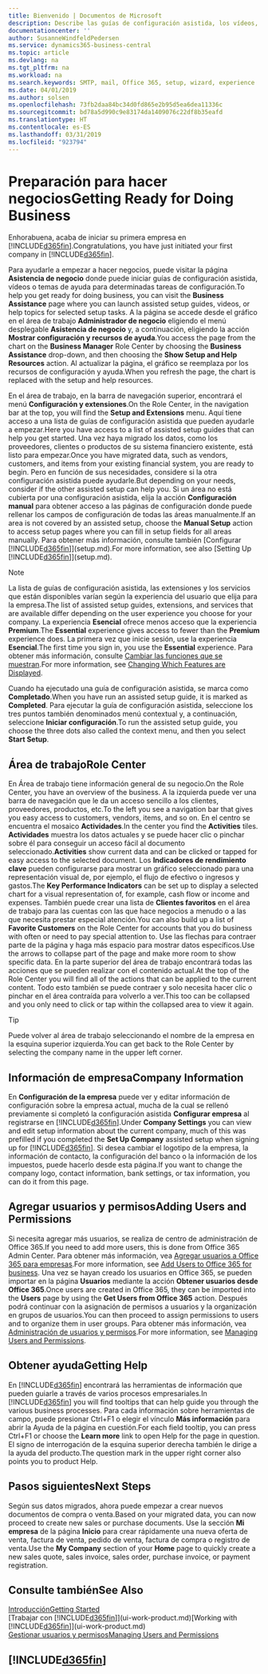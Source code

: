 ```yaml
---
title: Bienvenido | Documentos de Microsoft
description: Describe las guías de configuración asistida, los vídeos, los temas de ayuda y las páginas que se usan para empezar a realizar operaciones empresariales en Business Central.
documentationcenter: ''
author: SusanneWindfeldPedersen
ms.service: dynamics365-business-central
ms.topic: article
ms.devlang: na
ms.tgt_pltfrm: na
ms.workload: na
ms.search.keywords: SMTP, mail, Office 365, setup, wizard, experience
ms.date: 04/01/2019
ms.author: solsen
ms.openlocfilehash: 73fb2daa84bc34d0fd865e2b95d5ea6dea11336c
ms.sourcegitcommit: bd78a5d990c9e83174da1409076c22df8b35eafd
ms.translationtype: HT
ms.contentlocale: es-ES
ms.lasthandoff: 03/31/2019
ms.locfileid: "923794"
---
```

# <a name="getting-ready-for-doing-business"></a><span data-ttu-id="55b08-103">Preparación para hacer negocios</span><span class="sxs-lookup"><span data-stu-id="55b08-103">Getting Ready for Doing Business</span></span>
<span data-ttu-id="55b08-104">Enhorabuena, acaba de iniciar su primera empresa en [!INCLUDE[d365fin](includes/d365fin_md.md)].</span><span class="sxs-lookup"><span data-stu-id="55b08-104">Congratulations, you have just initiated your first company in [!INCLUDE[d365fin](includes/d365fin_md.md)].</span></span>

<span data-ttu-id="55b08-105">Para ayudarle a empezar a hacer negocios, puede visitar la página **Asistencia de negocio** donde puede iniciar guías de configuración asistida, vídeos o temas de ayuda para determinadas tareas de configuración.</span><span class="sxs-lookup"><span data-stu-id="55b08-105">To help you get ready for doing business, you can visit the **Business Assistance** page where you can launch assisted setup guides, videos, or help topics for selected setup tasks.</span></span> <span data-ttu-id="55b08-106">A la página se accede desde el gráfico en el área de trabajo **Administrador de negocio** eligiendo el menú desplegable **Asistencia de negocio** y, a continuación, eligiendo la acción **Mostrar configuración y recursos de ayuda**.</span><span class="sxs-lookup"><span data-stu-id="55b08-106">You access the page from the chart on the **Business Manager** Role Center by choosing the **Business Assistance** drop-down, and then choosing the **Show Setup and Help Resources** action.</span></span> <span data-ttu-id="55b08-107">Al actualizar la página, el gráfico se reemplaza por los recursos de configuración y ayuda.</span><span class="sxs-lookup"><span data-stu-id="55b08-107">When you refresh the page, the chart is replaced with the setup and help resources.</span></span>

<span data-ttu-id="55b08-108">En el área de trabajo, en la barra de navegación superior, encontrará el menú **Configuración y extensiones**.</span><span class="sxs-lookup"><span data-stu-id="55b08-108">On the Role Center, in the navigation bar at the top, you will find the **Setup and Extensions** menu.</span></span> <span data-ttu-id="55b08-109">Aquí tiene acceso a una lista de guías de configuración asistida que pueden ayudarle a empezar.</span><span class="sxs-lookup"><span data-stu-id="55b08-109">Here you have access to a list of assisted setup guides that can help you get started.</span></span> <span data-ttu-id="55b08-110">Una vez haya migrado los datos, como los proveedores, clientes o productos de su sistema financiero existente, está listo para empezar.</span><span class="sxs-lookup"><span data-stu-id="55b08-110">Once you have migrated data, such as vendors, customers, and items from your existing financial system, you are ready to begin.</span></span> <span data-ttu-id="55b08-111">Pero en función de sus necesidades, considere si la otra configuración asistida puede ayudarle.</span><span class="sxs-lookup"><span data-stu-id="55b08-111">But depending on your needs, consider if the other assisted setup can help you.</span></span> <span data-ttu-id="55b08-112">Si un área no está cubierta por una configuración asistida, elija la acción **Configuración manual** para obtener acceso a las páginas de configuración donde puede rellenar los campos de configuración de todas las áreas manualmente.</span><span class="sxs-lookup"><span data-stu-id="55b08-112">If an area is not covered by an assisted setup, choose the **Manual Setup** action to access setup pages where you can fill in setup fields for all areas manually.</span></span> <span data-ttu-id="55b08-113">Para obtener más información, consulte también [Configurar [!INCLUDE[d365fin](includes/d365fin_md.md)]](setup.md).</span><span class="sxs-lookup"><span data-stu-id="55b08-113">For more information, see also [Setting Up [!INCLUDE[d365fin](includes/d365fin_md.md)]](setup.md).</span></span>

> [!NOTE]  
>   <span data-ttu-id="55b08-114">La lista de guías de configuración asistida, las extensiones y los servicios que están disponibles varían según la experiencia del usuario que elija para la empresa.</span><span class="sxs-lookup"><span data-stu-id="55b08-114">The list of assisted setup guides, extensions, and services that are available differ depending on the user experience you choose for your company.</span></span> <span data-ttu-id="55b08-115">La experiencia **Esencial** ofrece menos acceso que la experiencia **Premium**.</span><span class="sxs-lookup"><span data-stu-id="55b08-115">The **Essential** experience gives access to fewer than the **Premium** experience does.</span></span> <span data-ttu-id="55b08-116">La primera vez que inicie sesión, use la experiencia **Esencial**.</span><span class="sxs-lookup"><span data-stu-id="55b08-116">The first time you sign in, you use the **Essential** experience.</span></span> <span data-ttu-id="55b08-117">Para obtener más información, consulte [Cambiar las funciones que se muestran](ui-experiences.md).</span><span class="sxs-lookup"><span data-stu-id="55b08-117">For more information, see [Changing Which Features are Displayed](ui-experiences.md).</span></span>

<span data-ttu-id="55b08-118">Cuando ha ejecutado una guía de configuración asistida, se marca como **Completado**.</span><span class="sxs-lookup"><span data-stu-id="55b08-118">When you have run an assisted setup guide, it is marked as **Completed**.</span></span> <span data-ttu-id="55b08-119">Para ejecutar la guía de configuración asistida, seleccione los tres puntos también denominados menú contextual y, a continuación, seleccione **Iniciar configuración**.</span><span class="sxs-lookup"><span data-stu-id="55b08-119">To run the assisted setup guide, you choose the three dots also called the context menu, and then you select **Start Setup**.</span></span>

## <a name="role-center"></a><span data-ttu-id="55b08-120">Área de trabajo</span><span class="sxs-lookup"><span data-stu-id="55b08-120">Role Center</span></span>
<span data-ttu-id="55b08-121">En Área de trabajo tiene información general de su negocio.</span><span class="sxs-lookup"><span data-stu-id="55b08-121">On the Role Center, you have an overview of the business.</span></span> <span data-ttu-id="55b08-122">A la izquierda puede ver una barra de navegación que le da un acceso sencillo a los clientes, proveedores, productos, etc.</span><span class="sxs-lookup"><span data-stu-id="55b08-122">To the left you see a navigation bar that gives you easy access to customers, vendors, items, and so on.</span></span> <span data-ttu-id="55b08-123">En el centro se encuentra el mosaico **Actividades**.</span><span class="sxs-lookup"><span data-stu-id="55b08-123">In the center you find the **Activities** tiles.</span></span> <span data-ttu-id="55b08-124">**Actividades** muestra los datos actuales y se puede hacer clic o pinchar sobre él para conseguir un acceso fácil al documento seleccionado.</span><span class="sxs-lookup"><span data-stu-id="55b08-124">**Activities** show current data and can be clicked or tapped for easy access to the selected document.</span></span> <span data-ttu-id="55b08-125">Los **Indicadores de rendimiento clave** pueden configurarse para mostrar un gráfico seleccionado para una representación visual de, por ejemplo, el flujo de efectivo o ingresos y gastos.</span><span class="sxs-lookup"><span data-stu-id="55b08-125">The **Key Performance Indicators** can be set up to display a selected chart for a visual representation of, for example, cash flow or income and expenses.</span></span> <span data-ttu-id="55b08-126">También puede crear una lista de **Clientes favoritos** en el área de trabajo para las cuentas con las que hace negocios a menudo o a las que necesita prestar especial atención.</span><span class="sxs-lookup"><span data-stu-id="55b08-126">You can also build up a list of **Favorite Customers** on the Role Center for accounts that you do business with often or need to pay special attention to.</span></span>
<span data-ttu-id="55b08-127">Use las flechas para contraer parte de la página y haga más espacio para mostrar datos específicos.</span><span class="sxs-lookup"><span data-stu-id="55b08-127">Use the arrows to collapse part of the page and make more room to show specific data.</span></span> <span data-ttu-id="55b08-128">En la parte superior del área de trabajo encontrará todas las acciones que se pueden realizar con el contenido actual.</span><span class="sxs-lookup"><span data-stu-id="55b08-128">At the top of the Role Center you will find all of the actions that can be applied to the current content.</span></span> <span data-ttu-id="55b08-129">Todo esto también se puede contraer y solo necesita hacer clic o pinchar en el área contraída para volverlo a ver.</span><span class="sxs-lookup"><span data-stu-id="55b08-129">This too can be collapsed and you only need to click or tap within the collapsed area to view it again.</span></span>

> [!TIP]  
> <span data-ttu-id="55b08-130">Puede volver al área de trabajo seleccionando el nombre de la empresa en la esquina superior izquierda.</span><span class="sxs-lookup"><span data-stu-id="55b08-130">You can get back to the Role Center by selecting the company name in the upper left corner.</span></span>

## <a name="company-information"></a><span data-ttu-id="55b08-131">Información de empresa</span><span class="sxs-lookup"><span data-stu-id="55b08-131">Company Information</span></span>
<span data-ttu-id="55b08-132">En **Configuración de la empresa** puede ver y editar información de configuración sobre la empresa actual, mucha de la cual se rellenó previamente si completó la configuración asistida **Configurar empresa** al registrarse en [!INCLUDE[d365fin](includes/d365fin_md.md)].</span><span class="sxs-lookup"><span data-stu-id="55b08-132">Under **Company Settings** you can view and edit setup information about the current company, much of this was prefilled if you completed the **Set Up Company** assisted setup when signing up for [!INCLUDE[d365fin](includes/d365fin_md.md)].</span></span> <span data-ttu-id="55b08-133">Si desea cambiar el logotipo de la empresa, la información de contacto, la configuración del banco o la información de los impuestos, puede hacerlo desde esta página.</span><span class="sxs-lookup"><span data-stu-id="55b08-133">If you want to change the company logo, contact information, bank settings, or tax information, you can do it from this page.</span></span>    

## <a name="adding-users-and-permissions"></a><span data-ttu-id="55b08-134">Agregar usuarios y permisos</span><span class="sxs-lookup"><span data-stu-id="55b08-134">Adding Users and Permissions</span></span>
<span data-ttu-id="55b08-135">Si necesita agregar más usuarios, se realiza de centro de administración de Office 365.</span><span class="sxs-lookup"><span data-stu-id="55b08-135">If you need to add more users, this is done from Office 365 Admin Center.</span></span> <span data-ttu-id="55b08-136">Para obtener más información, vea [Agregar usuarios a Office 365 para empresas](https://support.office.com/en-us/article/Add-users-to-Office-365-for-business-435ccec3-09dd-4587-9ebd-2f3cad6bc2bc).</span><span class="sxs-lookup"><span data-stu-id="55b08-136">For more information, see [Add Users to Office 365 for business](https://support.office.com/en-us/article/Add-users-to-Office-365-for-business-435ccec3-09dd-4587-9ebd-2f3cad6bc2bc).</span></span> <span data-ttu-id="55b08-137">Una vez se hayan creado los usuarios en Office 365, se pueden importar en la página **Usuarios** mediante la acción **Obtener usuarios desde Office 365**.</span><span class="sxs-lookup"><span data-stu-id="55b08-137">Once users are created in Office 365, they can be imported into the **Users** page by using the **Get Users from Office 365** action.</span></span> <span data-ttu-id="55b08-138">Después podrá continuar con la asignación de permisos a usuarios y la organización en grupos de usuarios.</span><span class="sxs-lookup"><span data-stu-id="55b08-138">You can then proceed to assign permissions to users and to organize them in user groups.</span></span> <span data-ttu-id="55b08-139">Para obtener más información, vea [Administración de usuarios y permisos](ui-how-users-permissions.md).</span><span class="sxs-lookup"><span data-stu-id="55b08-139">For more information, see [Managing Users and Permissions](ui-how-users-permissions.md).</span></span>  

## <a name="getting-help"></a><span data-ttu-id="55b08-140">Obtener ayuda</span><span class="sxs-lookup"><span data-stu-id="55b08-140">Getting Help</span></span>
<span data-ttu-id="55b08-141">En [!INCLUDE[d365fin](includes/d365fin_md.md)] encontrará las herramientas de información que pueden guiarle a través de varios procesos empresariales.</span><span class="sxs-lookup"><span data-stu-id="55b08-141">In [!INCLUDE[d365fin](includes/d365fin_md.md)] you will find tooltips that can help guide you through the various business processes.</span></span> <span data-ttu-id="55b08-142">Para cada información sobre herramientas de campo, puede presionar Ctrl+F1 o elegir el vínculo **Más información** para abrir la Ayuda de la página en cuestión.</span><span class="sxs-lookup"><span data-stu-id="55b08-142">For each field tooltip, you can press Ctrl+F1 or choose the **Learn more** link to open Help for the page in question.</span></span> <span data-ttu-id="55b08-143">El signo de interrogación de la esquina superior derecha también le dirige a la ayuda del producto.</span><span class="sxs-lookup"><span data-stu-id="55b08-143">The question mark in the upper right corner also points you to product Help.</span></span>

## <a name="next-steps"></a><span data-ttu-id="55b08-144">Pasos siguientes</span><span class="sxs-lookup"><span data-stu-id="55b08-144">Next Steps</span></span>
<span data-ttu-id="55b08-145">Según sus datos migrados, ahora puede empezar a crear nuevos documentos de compra o venta.</span><span class="sxs-lookup"><span data-stu-id="55b08-145">Based on your migrated data, you can now proceed to create new sales or purchase documents.</span></span> <span data-ttu-id="55b08-146">Use la sección **Mi empresa** de la página **Inicio** para crear rápidamente una nueva oferta de venta, factura de venta, pedido de venta, factura de compra o registro de venta.</span><span class="sxs-lookup"><span data-stu-id="55b08-146">Use the **My Company** section of your **Home** page to quickly create a new sales quote, sales invoice, sales order, purchase invoice, or payment registration.</span></span>

## <a name="see-also"></a><span data-ttu-id="55b08-147">Consulte también</span><span class="sxs-lookup"><span data-stu-id="55b08-147">See Also</span></span>
[<span data-ttu-id="55b08-148">Introducción</span><span class="sxs-lookup"><span data-stu-id="55b08-148">Getting Started</span></span>](product-get-started.md)  
<span data-ttu-id="55b08-149">[Trabajar con [!INCLUDE[d365fin](includes/d365fin_md.md)]](ui-work-product.md)</span><span class="sxs-lookup"><span data-stu-id="55b08-149">[Working with [!INCLUDE[d365fin](includes/d365fin_md.md)]](ui-work-product.md)</span></span>  
[<span data-ttu-id="55b08-150">Gestionar usuarios y permisos</span><span class="sxs-lookup"><span data-stu-id="55b08-150">Managing Users and Permissions</span></span>](ui-how-users-permissions.md)

## [!INCLUDE[d365fin](includes/free_trial_md.md)]  
